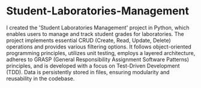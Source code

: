 # Student-Laboratories-Management
I created the 'Student Laboratories Management' project in Python, which enables users to manage and track student grades for laboratories. The project implements essential CRUD (Create, Read, Update, Delete) operations and provides various filtering options. It follows object-oriented programming principles, utilizes unit testing, employs a layered architecture, adheres to GRASP (General Responsibility Assignment Software Patterns) principles, and is developed with a focus on Test-Driven Development (TDD). Data is persistently stored in files, ensuring modularity and reusability in the codebase.
